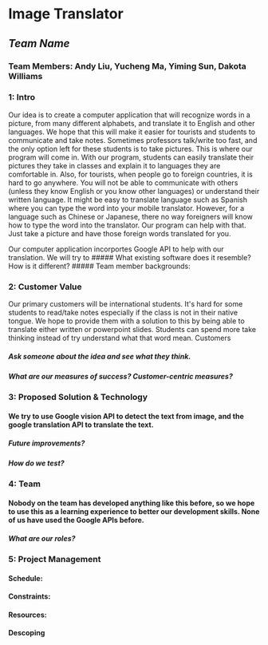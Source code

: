 # Image Translator
## *Team Name*
### Team Members: Andy Liu, Yucheng Ma, Yiming Sun, Dakota Williams 

### 1: Intro
<p>   Our idea is to create a computer application that will recognize words in a picture, from many different alphabets, and translate it to English and other languages. We hope that this will make it easier for tourists and students to communicate and take notes. Sometimes professors talk/write too fast, and the only option left for these students is to take pictures. This is where our program will come in. With our program, students can easily translate their pictures they take in classes and explain it to languages they are comfortable in. Also, for tourists, when people go to foreign countries, it is hard to go anywhere. You will not be able to communicate with others (unless they know English or you know other languages) or understand their written language. It might be easy to translate language such as Spanish where you can type the word into your mobile translator. However, for a language such as Chinese or Japanese, there no way foreigners will know how to type the word into the translator. Our program can help with that. Just take a picture and have those foreign words translated for you. </p>
 <p> Our computer application incorportes Google API to help with our translation. We will try to  
##### What existing software does it resemble? How is it different?
##### Team member backgrounds:

### 2: Customer Value
<p> Our primary customers will be international students. It's hard for some students to read/take notes especially if the class is not in their native tongue. We hope to provide them with a solution to this by being able to translate either written or powerpoint slides. Students can spend more take thinking instead of try understand what that word mean. Customers  </p>

##### Ask someone about the idea and see what they think.
##### What are our measures of success? Customer-centric measures?

### 3: Proposed Solution & Technology
#### <p>We try to use Google vision API to detect the text from image, and the google translation API to translate the text.</p>
##### Future improvements?
##### How do we test?

### 4: Team
#### <p>Nobody on the team has developed anything like this before, so we hope to use this as a learning experience to better our development skills. None of us have used the Google APIs before.</p>
##### What are our roles?

### 5: Project Management
#### Schedule:
#### Constraints:
#### Resources:
#### Descoping
